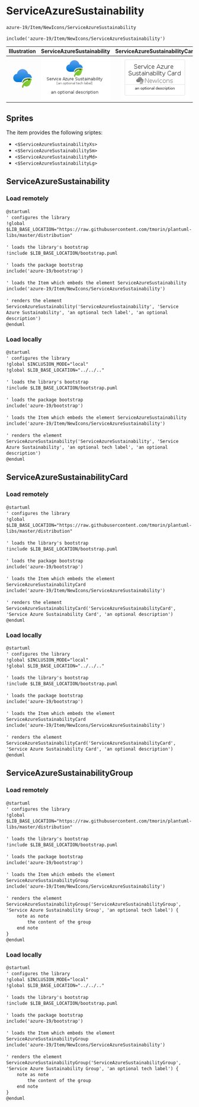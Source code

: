 # ServiceAzureSustainability


```text
azure-19/Item/NewIcons/ServiceAzureSustainability
```

```text
include('azure-19/Item/NewIcons/ServiceAzureSustainability')
```



| Illustration | ServiceAzureSustainability | ServiceAzureSustainabilityCard | ServiceAzureSustainabilityGroup |
| :---: | :---: | :---: | :---: |
| ![illustration for Illustration](../../../azure-19/Item/NewIcons/ServiceAzureSustainability.png) | ![illustration for ServiceAzureSustainability](../../../azure-19/Item/NewIcons/ServiceAzureSustainability.Local.png) | ![illustration for ServiceAzureSustainabilityCard](../../../azure-19/Item/NewIcons/ServiceAzureSustainabilityCard.Local.png) | ![illustration for ServiceAzureSustainabilityGroup](../../../azure-19/Item/NewIcons/ServiceAzureSustainabilityGroup.Local.png) |



## Sprites
The item provides the following sriptes:

- `<$ServiceAzureSustainabilityXs>`
- `<$ServiceAzureSustainabilitySm>`
- `<$ServiceAzureSustainabilityMd>`
- `<$ServiceAzureSustainabilityLg>`





## ServiceAzureSustainability

### Load remotely
```plantuml
@startuml
' configures the library
!global $LIB_BASE_LOCATION="https://raw.githubusercontent.com/tmorin/plantuml-libs/master/distribution"

' loads the library's bootstrap
!include $LIB_BASE_LOCATION/bootstrap.puml

' loads the package bootstrap
include('azure-19/bootstrap')

' loads the Item which embeds the element ServiceAzureSustainability
include('azure-19/Item/NewIcons/ServiceAzureSustainability')

' renders the element
ServiceAzureSustainability('ServiceAzureSustainability', 'Service Azure Sustainability', 'an optional tech label', 'an optional description')
@enduml
```

### Load locally
```plantuml
@startuml
' configures the library
!global $INCLUSION_MODE="local"
!global $LIB_BASE_LOCATION="../../.."

' loads the library's bootstrap
!include $LIB_BASE_LOCATION/bootstrap.puml

' loads the package bootstrap
include('azure-19/bootstrap')

' loads the Item which embeds the element ServiceAzureSustainability
include('azure-19/Item/NewIcons/ServiceAzureSustainability')

' renders the element
ServiceAzureSustainability('ServiceAzureSustainability', 'Service Azure Sustainability', 'an optional tech label', 'an optional description')
@enduml
```

## ServiceAzureSustainabilityCard

### Load remotely
```plantuml
@startuml
' configures the library
!global $LIB_BASE_LOCATION="https://raw.githubusercontent.com/tmorin/plantuml-libs/master/distribution"

' loads the library's bootstrap
!include $LIB_BASE_LOCATION/bootstrap.puml

' loads the package bootstrap
include('azure-19/bootstrap')

' loads the Item which embeds the element ServiceAzureSustainabilityCard
include('azure-19/Item/NewIcons/ServiceAzureSustainability')

' renders the element
ServiceAzureSustainabilityCard('ServiceAzureSustainabilityCard', 'Service Azure Sustainability Card', 'an optional description')
@enduml
```

### Load locally
```plantuml
@startuml
' configures the library
!global $INCLUSION_MODE="local"
!global $LIB_BASE_LOCATION="../../.."

' loads the library's bootstrap
!include $LIB_BASE_LOCATION/bootstrap.puml

' loads the package bootstrap
include('azure-19/bootstrap')

' loads the Item which embeds the element ServiceAzureSustainabilityCard
include('azure-19/Item/NewIcons/ServiceAzureSustainability')

' renders the element
ServiceAzureSustainabilityCard('ServiceAzureSustainabilityCard', 'Service Azure Sustainability Card', 'an optional description')
@enduml
```

## ServiceAzureSustainabilityGroup

### Load remotely
```plantuml
@startuml
' configures the library
!global $LIB_BASE_LOCATION="https://raw.githubusercontent.com/tmorin/plantuml-libs/master/distribution"

' loads the library's bootstrap
!include $LIB_BASE_LOCATION/bootstrap.puml

' loads the package bootstrap
include('azure-19/bootstrap')

' loads the Item which embeds the element ServiceAzureSustainabilityGroup
include('azure-19/Item/NewIcons/ServiceAzureSustainability')

' renders the element
ServiceAzureSustainabilityGroup('ServiceAzureSustainabilityGroup', 'Service Azure Sustainability Group', 'an optional tech label') {
    note as note
        the content of the group
    end note
}
@enduml
```

### Load locally
```plantuml
@startuml
' configures the library
!global $INCLUSION_MODE="local"
!global $LIB_BASE_LOCATION="../../.."

' loads the library's bootstrap
!include $LIB_BASE_LOCATION/bootstrap.puml

' loads the package bootstrap
include('azure-19/bootstrap')

' loads the Item which embeds the element ServiceAzureSustainabilityGroup
include('azure-19/Item/NewIcons/ServiceAzureSustainability')

' renders the element
ServiceAzureSustainabilityGroup('ServiceAzureSustainabilityGroup', 'Service Azure Sustainability Group', 'an optional tech label') {
    note as note
        the content of the group
    end note
}
@enduml
```

